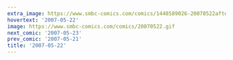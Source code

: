 ```yaml
---
extra_image: https://www.smbc-comics.com/comics/1448589026-20070522after.png
hovertext: '2007-05-22'
image: https://www.smbc-comics.com/comics/20070522.gif
next_comic: '2007-05-23'
prev_comic: '2007-05-21'
title: '2007-05-22'
---
```


